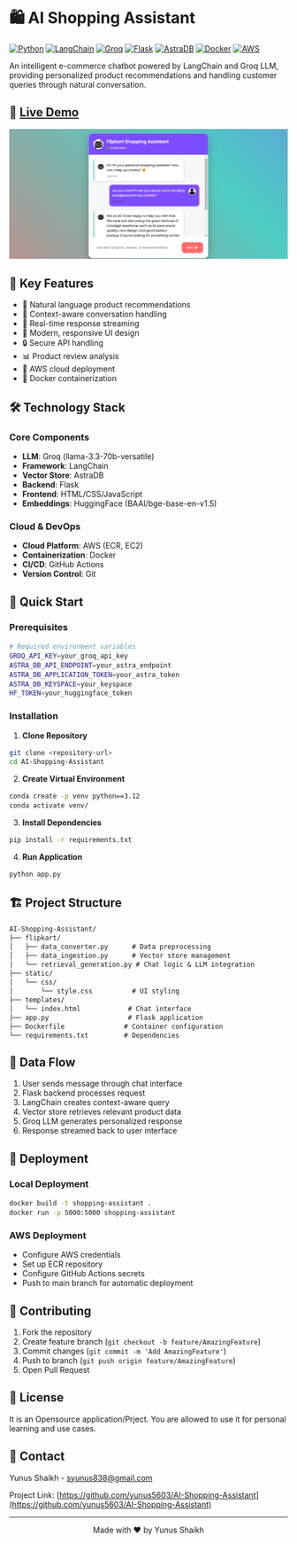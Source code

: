 # 🛍️ AI Shopping Assistant

[![Python](https://img.shields.io/badge/Python-3.8+-blue?logo=python&logoColor=white)](https://www.python.org/)
[![LangChain](https://img.shields.io/badge/LangChain-Framework-blue?logo=chainlink&logoColor=white)](https://langchain.io/)
[![Groq](https://img.shields.io/badge/Groq-LLM-orange?logo=transformer&logoColor=white)](https://www.groq.com/)
[![Flask](https://img.shields.io/badge/Flask-Backend-green?logo=flask&logoColor=white)](https://flask.palletsprojects.com/)
[![AstraDB](https://img.shields.io/badge/AstraDB-Vector%20Store-purple?logo=apache-cassandra&logoColor=white)](https://www.datastax.com/products/datastax-astra)
[![Docker](https://img.shields.io/badge/Docker-Containerized-blue?logo=docker&logoColor=white)](https://www.docker.com/)
[![AWS](https://img.shields.io/badge/AWS-Cloud%20Deployed-orange?logo=amazon-aws&logoColor=white)](https://aws.amazon.com/)

An intelligent e-commerce chatbot powered by LangChain and Groq LLM, providing personalized product recommendations and handling customer queries through natural conversation.

## 🌟 [Live Demo]()

![Demo Screenshot](images/ChatBot.png)

## 🎯 Key Features

- 🤖 Natural language product recommendations
- 💬 Context-aware conversation handling
- 🔄 Real-time response streaming
- 🎨 Modern, responsive UI design
- 🔒 Secure API handling
- 📊 Product review analysis
- 🚀 AWS cloud deployment
- 🐳 Docker containerization

## 🛠️ Technology Stack

### Core Components
- **LLM**: Groq (llama-3.3-70b-versatile)
- **Framework**: LangChain
- **Vector Store**: AstraDB
- **Backend**: Flask
- **Frontend**: HTML/CSS/JavaScript
- **Embeddings**: HuggingFace (BAAI/bge-base-en-v1.5)

### Cloud & DevOps
- **Cloud Platform**: AWS (ECR, EC2)
- **Containerization**: Docker
- **CI/CD**: GitHub Actions
- **Version Control**: Git

## 🚀 Quick Start

### Prerequisites
```bash
# Required environment variables
GROQ_API_KEY=your_groq_api_key
ASTRA_DB_API_ENDPOINT=your_astra_endpoint
ASTRA_DB_APPLICATION_TOKEN=your_astra_token
ASTRA_DB_KEYSPACE=your_keyspace
HF_TOKEN=your_huggingface_token
```

### Installation

1. **Clone Repository**
```bash
git clone <repository-url>
cd AI-Shopping-Assistant
```

2. **Create Virtual Environment**
```bash
conda create -p venv python==3.12
conda activate venv/
```

3. **Install Dependencies**
```bash
pip install -r requirements.txt
```

4. **Run Application**
```bash
python app.py
```

## 🏗️ Project Structure

```
AI-Shopping-Assistant/
├── flipkart/
│   ├── data_converter.py      # Data preprocessing
│   ├── data_ingestion.py      # Vector store management
│   └── retrieval_generation.py # Chat logic & LLM integration
├── static/
│   └── css/
│       └── style.css          # UI styling
├── templates/
│   └── index.html            # Chat interface
├── app.py                    # Flask application
├── Dockerfile               # Container configuration
└── requirements.txt         # Dependencies
```

## 🔄 Data Flow

1. User sends message through chat interface
2. Flask backend processes request
3. LangChain creates context-aware query
4. Vector store retrieves relevant product data
5. Groq LLM generates personalized response
6. Response streamed back to user interface

## 🚀 Deployment

### Local Deployment
```bash
docker build -t shopping-assistant .
docker run -p 5000:5000 shopping-assistant
```

### AWS Deployment
- Configure AWS credentials
- Set up ECR repository
- Configure GitHub Actions secrets
- Push to main branch for automatic deployment

## 🤝 Contributing

1. Fork the repository
2. Create feature branch (`git checkout -b feature/AmazingFeature`)
3. Commit changes (`git commit -m 'Add AmazingFeature'`)
4. Push to branch (`git push origin feature/AmazingFeature`)
5. Open Pull Request

## 📝 License

It is an Opensource application/Prject. You are allowed to use it for personal learning and use cases.

## 👥 Contact

Yunus Shaikh - [syunus838@gmail.com](mailto:syunus838@gmail.com)

Project Link: [https://github.com/yunus5603/AI-Shopping-Assistant](https://github.com/yunus5603/AI-Shopping-Assistant)

---

<p align="center">Made with ❤️ by Yunus Shaikh</p>

